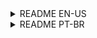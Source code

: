 <details>
  <summary>README EN-US</summary>
# PUCPR - Analysis and Systems Development Repository

Welcome to my PUCPR Analysis and Systems Development repository! 📚 This repository serves as a comprehensive collection of materials and projects related to my coursework at Pontifical Catholic University of Paraná (PUCPR).

<details>
  <summary>1st Semester</summary>

### Module 1 - Fundamentals of Programming
- Online Learning in a Connected World | 5 HOURS
- Applied Mathematics for Computing | 75 HOURS
- Computational Reasoning | 90 HOURS
- Introduction to Philosophy | 30 HOURS

### Module 2 - Object-Oriented Programming
- Fundamentals of Object-Oriented Programming | 90 HOURS
- Applied Communication | 30 HOURS
- Entrepreneurship and Innovation | 60 HOURS

**Total Semester Hours: 375 HOURS**
</details>

<details>
  <summary>2nd Semester</summary>

### Module 3 - Fundamentals of Internet of Things
- Database for Information Technology | 90 HOURS
- Fundamentals of Internet of Things | 90 HOURS
- Ethics | 30 HOURS

### Module 4 - Web Programming
- Fundamentals of Web Programming | 75 HOURS
- Project Management in Computing | 75 HOURS
- Theology and Society | 30 HOURS

**Total Semester Hours: 390 HOURS**
</details>

<details>
  <summary>3rd Semester</summary>

### Module 5 - Project Management
- Research Methods and Sorting in Data Structures | 90 HOURS
- Analytical Intelligence in Business | 60 HOURS
- Specification of Information Systems | 90 HOURS

### Module 6 - Service Management
- Information Systems Project | 75 HOURS
- Fundamentals of Big Data | 90 HOURS
- Education Identity and Solidarity | 30 HOURS

**Total Semester Hours: 435 HOURS**
</details>

<details>
  <summary>4th and 5th Semesters</summary>

### Module 9 - Web Development
- DevOps | 75 HOURS
- Secure Web Systems | 60 HOURS
- Technologies for Web Development | 75 HOURS

### Module 10 - Mobile Devices
- Cloud Computing | 60 HOURS
- Development for Mobile Devices | 75 HOURS
- IT Service Management | 90 HOURS

**Total Semester Hours: 435 HOURS**
</details>

## Connect with Me

Feel free to reach out for any inquiries or collaboration:

- Email: viniciusdandrade01@gmail.com
- LinkedIn: [Vinicius de Andrade](https://www.linkedin.com/in/andradeviniicius)

Thank you for exploring my academic journey at PUCPR! 🎓
</details>

<details>
  <summary>README PT-BR</summary>

  # PUCPR - Repositório de Análise e Desenvolvimento de Sistemas

Bem-vindo ao meu repositório da PUCPR de Análise e Desenvolvimento de Sistemas! 📚 Este repositório serve como uma coleção abrangente de materiais e projetos relacionados aos meus estudos na Pontifícia Universidade Católica do Paraná (PUCPR).

<details>
  <summary>1º Semestre</summary>

### Módulo 1 - Fundamentos de Programação
- Aprendizagem On-line em um Mundo Conectado | 5 HORAS
- Matemática Aplicada à Computação | 75 HORAS
- Raciocínio Computacional | 90 HORAS
- Introdução à Filosofia | 30 HORAS

### Módulo 2 - Programação Orientada a Objetos
- Fundamentos da Programação Orientada a Objetos | 90 HORAS
- Comunicação Aplicada | 30 HORAS
- Empreendedorismo e Inovação | 60 HORAS

**Carga Horária Total do Semestre: 375 HORAS**
</details>

<details>
  <summary>2º Semestre</summary>

### Módulo 3 - Fundamentos de Internet das Coisas
- Banco de Dados para Tecnologia da Informação | 90 HORAS
- Fundamentos de Internet das Coisas | 90 HORAS
- Ética | 30 HORAS

### Módulo 4 - Programação Web
- Fundamentos de Programação Web | 75 HORAS
- Gestão de Projetos em Computação | 75 HORAS
- Teologia e Sociedade | 30 HORAS

**Carga Horária Total do Semestre: 390 HORAS**
</details>

<details>
  <summary>3º Semestre</summary>

### Módulo 5 - Gestão de Projetos
- Métodos de Pesquisa e Ordenação em Estruturas de Dados | 90 HORAS
- Inteligência Analítica em Negócios | 60 HORAS
- Especificação de Sistemas de Informação | 90 HORAS

### Módulo 6 - Gestão de Serviços
- Projeto de Sistemas de Informação | 75 HORAS
- Fundamentos de Big Data | 90 HORAS
- Educação Identidade e Solidariedade | 30 HORAS

**Carga Horária Total do Semestre: 435 HORAS**
</details>

<details>
  <summary>4º e 5º Semestres</summary>

### Módulo 9 - Desenvolvimento Web
- DevOps | 75 HORAS
- Sistemas Web Seguros | 60 HORAS
- Tecnologias para Desenvolvimento Web | 75 HORAS

### Módulo 10 - Dispositivos Móveis
- Cloud Computing | 60 HORAS
- Desenvolvimento para Dispositivos Móveis | 75 HORAS
- Gestão de Serviços da Tecnologia da Informação | 90 HORAS

**Carga Horária Total do Semestre: 435 HORAS**
</details>

## Conecte-se Comigo

Sinta-se à vontade para entrar em contato para dúvidas ou colaborações:

- Email: viniciusdandrade01@gmail.com
- LinkedIn: [Vinicius de Andrade](https://www.linkedin.com/in/andradeviniicius)

Obrigado por explorar minha jornada acadêmica na PUCPR! 🎓

</details>
